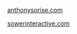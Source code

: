 [anthonysorise.com](https://anthonysorise.com/)

[sowerinteractive.com](https://sowerinteractive.com/)
